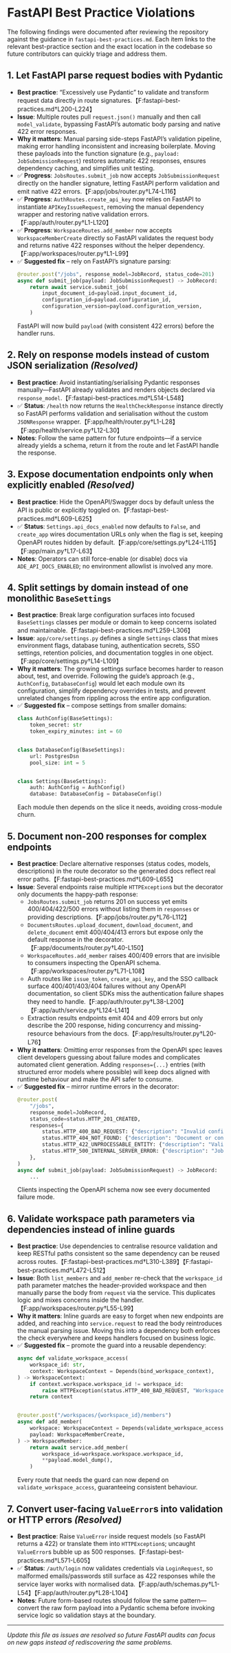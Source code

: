 # FastAPI Best Practice Violations

The following findings were documented after reviewing the repository against the guidance in `fastapi-best-practices.md`. Each item links to the relevant best-practice section and the exact location in the codebase so future contributors can quickly triage and address them.

## 1. Let FastAPI parse request bodies with Pydantic
- **Best practice**: “Excessively use Pydantic” to validate and transform request data directly in route signatures.【F:fastapi-best-practices.md†L200-L224】
- **Issue**: Multiple routes pull `request.json()` manually and then call `model_validate`, bypassing FastAPI’s automatic body parsing and native 422 error responses.
- **Why it matters**: Manual parsing side-steps FastAPI’s validation pipeline, making error handling inconsistent and increasing boilerplate. Moving these payloads into the function signature (e.g., `payload: JobSubmissionRequest`) restores automatic 422 responses, ensures dependency caching, and simplifies unit testing.
- ✅ **Progress**: `JobsRoutes.submit_job` now accepts `JobSubmissionRequest` directly on the handler signature, letting FastAPI perform validation and emit native 422 errors.【F:app/jobs/router.py†L74-L116】
- ✅ **Progress**: `AuthRoutes.create_api_key` now relies on FastAPI to instantiate `APIKeyIssueRequest`, removing the manual dependency wrapper and restoring native validation errors.【F:app/auth/router.py†L1-L120】
- ✅ **Progress**: `WorkspaceRoutes.add_member` now accepts `WorkspaceMemberCreate` directly so FastAPI validates the request body and returns native 422 responses without the helper dependency.【F:app/workspaces/router.py†L1-L99】
- ✅ **Suggested fix** – rely on FastAPI’s signature parsing:
  ```python
  @router.post("/jobs", response_model=JobRecord, status_code=201)
  async def submit_job(payload: JobSubmissionRequest) -> JobRecord:
      return await service.submit_job(
          input_document_id=payload.input_document_id,
          configuration_id=payload.configuration_id,
          configuration_version=payload.configuration_version,
      )
  ```
  FastAPI will now build `payload` (with consistent 422 errors) before the handler runs.

## 2. Rely on response models instead of custom JSON serialization *(Resolved)*
- **Best practice**: Avoid instantiating/serialising Pydantic responses manually—FastAPI already validates and renders objects declared via `response_model`.【F:fastapi-best-practices.md†L514-L548】
- ✅ **Status**: `/health` now returns the `HealthCheckResponse` instance directly so FastAPI performs validation and serialisation without the custom `JSONResponse` wrapper.【F:app/health/router.py†L1-L28】【F:app/health/service.py†L12-L30】
- **Notes**: Follow the same pattern for future endpoints—if a service already yields a schema, return it from the route and let FastAPI handle the response.

## 3. Expose documentation endpoints only when explicitly enabled *(Resolved)*
- **Best practice**: Hide the OpenAPI/Swagger docs by default unless the API is public or explicitly toggled on.【F:fastapi-best-practices.md†L609-L625】
- ✅ **Status**: `Settings.api_docs_enabled` now defaults to `False`, and `create_app` wires documentation URLs only when the flag is set, keeping OpenAPI routes hidden by default.【F:app/core/settings.py†L24-L115】【F:app/main.py†L17-L63】
- **Notes**: Operators can still force-enable (or disable) docs via `ADE_API_DOCS_ENABLED`; no environment allowlist is involved any more.

## 4. Split settings by domain instead of one monolithic `BaseSettings`
- **Best practice**: Break large configuration surfaces into focused `BaseSettings` classes per module or domain to keep concerns isolated and maintainable.【F:fastapi-best-practices.md†L259-L306】
- **Issue**: `app/core/settings.py` defines a single `Settings` class that mixes environment flags, database tuning, authentication secrets, SSO settings, retention policies, and documentation toggles in one object.【F:app/core/settings.py†L14-L109】
- **Why it matters**: The growing settings surface becomes harder to reason about, test, and override. Following the guide’s approach (e.g., `AuthConfig`, `DatabaseConfig`) would let each module own its configuration, simplify dependency overrides in tests, and prevent unrelated changes from rippling across the entire app configuration.
- ✅ **Suggested fix** – compose settings from smaller domains:
  ```python
  class AuthConfig(BaseSettings):
      token_secret: str
      token_expiry_minutes: int = 60


  class DatabaseConfig(BaseSettings):
      url: PostgresDsn
      pool_size: int = 5


  class Settings(BaseSettings):
      auth: AuthConfig = AuthConfig()
      database: DatabaseConfig = DatabaseConfig()
  ```
  Each module then depends on the slice it needs, avoiding cross-module churn.

## 5. Document non-200 responses for complex endpoints
- **Best practice**: Declare alternative responses (status codes, models, descriptions) in the route decorator so the generated docs reflect real error paths.【F:fastapi-best-practices.md†L609-L655】
- **Issue**: Several endpoints raise multiple `HTTPException`s but the decorator only documents the happy-path response:
  - `JobsRoutes.submit_job` returns 201 on success yet emits 400/404/422/500 errors without listing them in `responses` or providing descriptions.【F:app/jobs/router.py†L76-L112】
  - `DocumentsRoutes.upload_document`, `download_document`, and `delete_document` emit 400/404/413 errors but expose only the default response in the decorator.【F:app/documents/router.py†L40-L150】
  - `WorkspaceRoutes.add_member` raises 400/409 errors that are invisible to consumers inspecting the OpenAPI schema.【F:app/workspaces/router.py†L71-L108】
  - Auth routes like `issue_token`, `create_api_key`, and the SSO callback surface 400/401/403/404 failures without any OpenAPI documentation, so client SDKs miss the authentication failure shapes they need to handle.【F:app/auth/router.py†L38-L200】【F:app/auth/service.py†L124-L141】
  - Extraction results endpoints emit 404 and 409 errors but only describe the 200 response, hiding concurrency and missing-resource behaviours from the docs.【F:app/results/router.py†L20-L76】
- **Why it matters**: Omitting error responses from the OpenAPI spec leaves client developers guessing about failure modes and complicates automated client generation. Adding `responses={...}` entries (with structured error models where possible) will keep docs aligned with runtime behaviour and make the API safer to consume.
- ✅ **Suggested fix** – mirror runtime errors in the decorator:
  ```python
  @router.post(
      "/jobs",
      response_model=JobRecord,
      status_code=status.HTTP_201_CREATED,
      responses={
          status.HTTP_400_BAD_REQUEST: {"description": "Invalid configuration"},
          status.HTTP_404_NOT_FOUND: {"description": "Document or configuration missing"},
          status.HTTP_422_UNPROCESSABLE_ENTITY: {"description": "Validation failed"},
          status.HTTP_500_INTERNAL_SERVER_ERROR: {"description": "Job execution failed"},
      },
  )
  async def submit_job(payload: JobSubmissionRequest) -> JobRecord:
      ...
  ```
  Clients inspecting the OpenAPI schema now see every documented failure mode.

## 6. Validate workspace path parameters via dependencies instead of inline guards
- **Best practice**: Use dependencies to centralise resource validation and keep RESTful paths consistent so the same dependency can be reused across routes.【F:fastapi-best-practices.md†L310-L389】【F:fastapi-best-practices.md†L472-L512】
- **Issue**: Both `list_members` and `add_member` re-check that the `workspace_id` path parameter matches the header-provided workspace and then manually parse the body from `request` via the service. This duplicates logic and mixes concerns inside the handler.【F:app/workspaces/router.py†L55-L99】
- **Why it matters**: Inline guards are easy to forget when new endpoints are added, and reaching into `service.request` to read the body reintroduces the manual parsing issue. Moving this into a dependency both enforces the check everywhere and keeps handlers focused on business logic.
- ✅ **Suggested fix** – promote the guard into a reusable dependency:
  ```python
  async def validate_workspace_access(
      workspace_id: str,
      context: WorkspaceContext = Depends(bind_workspace_context),
  ) -> WorkspaceContext:
      if context.workspace.workspace_id != workspace_id:
          raise HTTPException(status.HTTP_400_BAD_REQUEST, "Workspace header mismatch")
      return context


  @router.post("/workspaces/{workspace_id}/members")
  async def add_member(
      workspace: WorkspaceContext = Depends(validate_workspace_access),
      payload: WorkspaceMemberCreate,
  ) -> WorkspaceMember:
      return await service.add_member(
          workspace_id=workspace.workspace.workspace_id,
          **payload.model_dump(),
      )
  ```
  Every route that needs the guard can now depend on `validate_workspace_access`, guaranteeing consistent behaviour.

## 7. Convert user-facing `ValueError`s into validation or HTTP errors *(Resolved)*
- **Best practice**: Raise `ValueError` inside request models (so FastAPI returns a 422) or translate them into `HTTPException`s; uncaught `ValueError`s bubble up as 500 responses.【F:fastapi-best-practices.md†L571-L605】
- ✅ **Status**: `/auth/login` now validates credentials via `LoginRequest`, so malformed emails/passwords still surface as 422 responses while the service layer works with normalised data.【F:app/auth/schemas.py†L1-L54】【F:app/auth/router.py†L28-L104】
- **Notes**: Future form-based routes should follow the same pattern—convert the raw form payload into a Pydantic schema before invoking service logic so validation stays at the boundary.

---

_Update this file as issues are resolved so future FastAPI audits can focus on new gaps instead of rediscovering the same problems._


